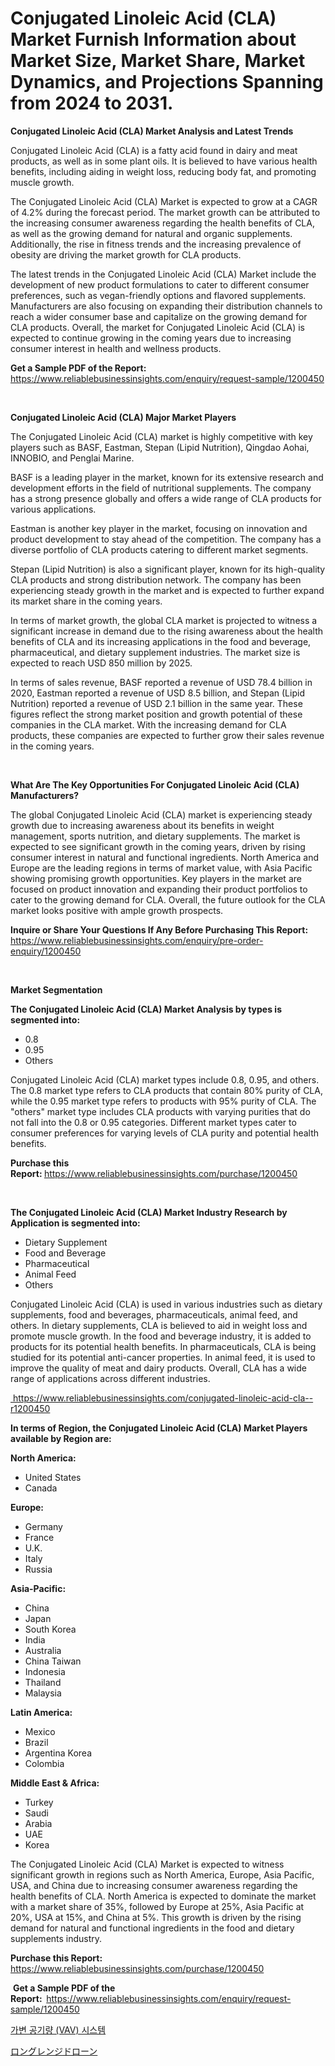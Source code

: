 <p><h1>Conjugated Linoleic Acid (CLA) Market Furnish Information about Market Size, Market Share, Market Dynamics, and Projections Spanning from 2024 to 2031.</h1></p><p><strong>Conjugated Linoleic Acid (CLA) Market Analysis and Latest Trends</strong></p>
<p><p>Conjugated Linoleic Acid (CLA) is a fatty acid found in dairy and meat products, as well as in some plant oils. It is believed to have various health benefits, including aiding in weight loss, reducing body fat, and promoting muscle growth.</p><p>The Conjugated Linoleic Acid (CLA) Market is expected to grow at a CAGR of 4.2% during the forecast period. The market growth can be attributed to the increasing consumer awareness regarding the health benefits of CLA, as well as the growing demand for natural and organic supplements. Additionally, the rise in fitness trends and the increasing prevalence of obesity are driving the market growth for CLA products.</p><p>The latest trends in the Conjugated Linoleic Acid (CLA) Market include the development of new product formulations to cater to different consumer preferences, such as vegan-friendly options and flavored supplements. Manufacturers are also focusing on expanding their distribution channels to reach a wider consumer base and capitalize on the growing demand for CLA products. Overall, the market for Conjugated Linoleic Acid (CLA) is expected to continue growing in the coming years due to increasing consumer interest in health and wellness products.</p></p>
<p><strong>Get a Sample PDF of the Report:&nbsp;</strong> <a href="https://www.reliablebusinessinsights.com/enquiry/request-sample/1200450">https://www.reliablebusinessinsights.com/enquiry/request-sample/1200450</a></p>
<p>&nbsp;</p>
<p><strong>Conjugated Linoleic Acid (CLA) Major Market Players</strong></p>
<p><p>The Conjugated Linoleic Acid (CLA) market is highly competitive with key players such as BASF, Eastman, Stepan (Lipid Nutrition), Qingdao Aohai, INNOBIO, and Penglai Marine. </p><p>BASF is a leading player in the market, known for its extensive research and development efforts in the field of nutritional supplements. The company has a strong presence globally and offers a wide range of CLA products for various applications. </p><p>Eastman is another key player in the market, focusing on innovation and product development to stay ahead of the competition. The company has a diverse portfolio of CLA products catering to different market segments. </p><p>Stepan (Lipid Nutrition) is also a significant player, known for its high-quality CLA products and strong distribution network. The company has been experiencing steady growth in the market and is expected to further expand its market share in the coming years.</p><p>In terms of market growth, the global CLA market is projected to witness a significant increase in demand due to the rising awareness about the health benefits of CLA and its increasing applications in the food and beverage, pharmaceutical, and dietary supplement industries. The market size is expected to reach USD 850 million by 2025.</p><p>In terms of sales revenue, BASF reported a revenue of USD 78.4 billion in 2020, Eastman reported a revenue of USD 8.5 billion, and Stepan (Lipid Nutrition) reported a revenue of USD 2.1 billion in the same year. These figures reflect the strong market position and growth potential of these companies in the CLA market. With the increasing demand for CLA products, these companies are expected to further grow their sales revenue in the coming years.</p></p>
<p>&nbsp;</p>
<p><strong>What Are The Key Opportunities For Conjugated Linoleic Acid (CLA) Manufacturers?</strong></p>
<p><p>The global Conjugated Linoleic Acid (CLA) market is experiencing steady growth due to increasing awareness about its benefits in weight management, sports nutrition, and dietary supplements. The market is expected to see significant growth in the coming years, driven by rising consumer interest in natural and functional ingredients. North America and Europe are the leading regions in terms of market value, with Asia Pacific showing promising growth opportunities. Key players in the market are focused on product innovation and expanding their product portfolios to cater to the growing demand for CLA. Overall, the future outlook for the CLA market looks positive with ample growth prospects.</p></p>
<p><strong>Inquire or Share Your Questions If Any Before Purchasing This Report:</strong> <a href="https://www.reliablebusinessinsights.com/enquiry/pre-order-enquiry/1200450">https://www.reliablebusinessinsights.com/enquiry/pre-order-enquiry/1200450</a></p>
<p>&nbsp;</p>
<p><strong>Market Segmentation</strong></p>
<p><strong>The Conjugated Linoleic Acid (CLA) Market Analysis by types is segmented into:</strong></p>
<p><ul><li>0.8</li><li>0.95</li><li>Others</li></ul></p>
<p><p>Conjugated Linoleic Acid (CLA) market types include 0.8, 0.95, and others. The 0.8 market type refers to CLA products that contain 80% purity of CLA, while the 0.95 market type refers to products with 95% purity of CLA. The "others" market type includes CLA products with varying purities that do not fall into the 0.8 or 0.95 categories. Different market types cater to consumer preferences for varying levels of CLA purity and potential health benefits.</p></p>
<p><strong>Purchase this Report:&nbsp;</strong><a href="https://www.reliablebusinessinsights.com/purchase/1200450">https://www.reliablebusinessinsights.com/purchase/1200450</a></p>
<p>&nbsp;</p>
<p><strong>The Conjugated Linoleic Acid (CLA) Market Industry Research by Application is segmented into:</strong></p>
<p><ul><li>Dietary Supplement</li><li>Food and Beverage</li><li>Pharmaceutical</li><li>Animal Feed</li><li>Others</li></ul></p>
<p><p>Conjugated Linoleic Acid (CLA) is used in various industries such as dietary supplements, food and beverages, pharmaceuticals, animal feed, and others. In dietary supplements, CLA is believed to aid in weight loss and promote muscle growth. In the food and beverage industry, it is added to products for its potential health benefits. In pharmaceuticals, CLA is being studied for its potential anti-cancer properties. In animal feed, it is used to improve the quality of meat and dairy products. Overall, CLA has a wide range of applications across different industries.</p></p>
<p><a href="https://www.reliablebusinessinsights.com/conjugated-linoleic-acid-cla--r1200450">&nbsp;https://www.reliablebusinessinsights.com/conjugated-linoleic-acid-cla--r1200450</a></p>
<p><strong>In terms of Region, the Conjugated Linoleic Acid (CLA) Market Players available by Region are:</strong></p>
<p>
    <p> <strong> North America: </strong>
        <ul>
            <li>United States</li>
            <li>Canada</li>
        </ul>
        </p> 
    <p> <strong> Europe: </strong>
        <ul>
            <li>Germany</li>
            <li>France</li>
            <li>U.K.</li>
            <li>Italy</li>
            <li>Russia</li>
        </ul>
        </p> 
    <p> <strong> Asia-Pacific: </strong>
        <ul>
            <li>China</li>
            <li>Japan</li>
            <li>South Korea</li>
            <li>India</li>
            <li>Australia</li>
            <li>China Taiwan</li>
            <li>Indonesia</li>
            <li>Thailand</li>
            <li>Malaysia</li>
        </ul>
        </p> 
    <p> <strong> Latin America: </strong>
        <ul>
            <li>Mexico</li>
            <li>Brazil</li>
            <li>Argentina Korea</li>
            <li>Colombia</li>
        </ul>
        </p> 
    <p> <strong> Middle East & Africa: </strong>
        <ul>
            <li>Turkey</li>
            <li>Saudi</li>
            <li>Arabia</li>
            <li>UAE</li>
            <li>Korea</li>
        </ul>
    </p>
    </p>
<p><p>The Conjugated Linoleic Acid (CLA) Market is expected to witness significant growth in regions such as North America, Europe, Asia Pacific, USA, and China due to increasing consumer awareness regarding the health benefits of CLA. North America is expected to dominate the market with a market share of 35%, followed by Europe at 25%, Asia Pacific at 20%, USA at 15%, and China at 5%. This growth is driven by the rising demand for natural and functional ingredients in the food and dietary supplements industry.</p></p>
<p><strong>Purchase this Report: </strong><a href="https://www.reliablebusinessinsights.com/purchase/1200450">https://www.reliablebusinessinsights.com/purchase/1200450</a></p>
<p>&nbsp;<strong>Get a Sample PDF of the Report:&nbsp;&nbsp;</strong><a href="https://www.reliablebusinessinsights.com/enquiry/request-sample/1200450">https://www.reliablebusinessinsights.com/enquiry/request-sample/1200450</a></p>
<p><strong></strong></p>
<p><p><a href="https://github.com/msujons1512/Market-Research-Report-List-1/blob/main/3747626125103.md">가변 공기량 (VAV) 시스템</a></p><p><a href="https://github.com/BoydYundt1/Market-Research-Report-List-2/blob/main/2869239123518.md">ロングレンジドローン</a></p></p>